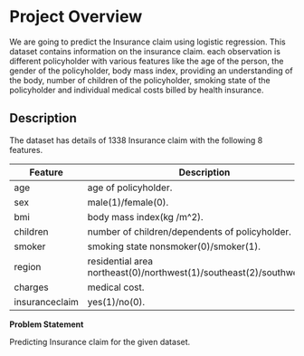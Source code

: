 # Project Overview

We are going to predict the Insurance claim using logistic regression. This dataset contains information on the insurance claim. each observation is different policyholder with various features like the age of the person, the gender of the policyholder, body mass index, providing an understanding of the body, number of children of the policyholder, smoking state of the policyholder and individual medical costs billed by health insurance.

## Description

The dataset has details of 1338 Insurance claim with the following 8 features.

| Feature	| Description |
| - | - |
| age	| age of policyholder. |
| sex	| male(1)/female(0). |
| bmi	| body mass index(kg /m^2). |
| children | number of children/dependents of policyholder. |
| smoker	| smoking state nonsmoker(0)/smoker(1). |
| region	| residential area northeast(0)/northwest(1)/southeast(2)/southwest(3). |
| charges	| medical cost. |
| insuranceclaim	| yes(1)/no(0). |

**Problem Statement**

Predicting Insurance claim for the given dataset.

